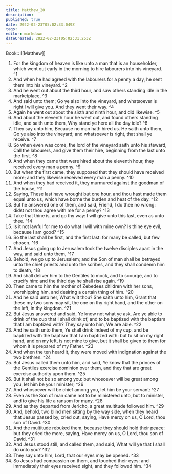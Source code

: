 ```yaml
---
title: Matthew_20
description: 
published: true
date: 2022-02-23T05:02:33.049Z
tags: 
editor: markdown
dateCreated: 2022-02-23T05:02:31.253Z
---
```


 Book:: [[Matthew]]
 1. For the kingdom of heaven is like unto a man that is an householder, which went out early in the morning to hire labourers into his vineyard. ^1
 2. And when he had agreed with the labourers for a penny a day, he sent them into his vineyard. ^2
 3. And he went out about the third hour, and saw others standing idle in the marketplace, ^3
 4. And said unto them; Go ye also into the vineyard, and whatsoever is right I will give you. And they went their way. ^4
 5. Again he went out about the sixth and ninth hour, and did likewise. ^5
 6. And about the eleventh hour he went out, and found others standing idle, and saith unto them, Why stand ye here all the day idle? ^6
 7. They say unto him, Because no man hath hired us. He saith unto them, Go ye also into the vineyard; and whatsoever is right, that shall ye receive. ^7
 8. So when even was come, the lord of the vineyard saith unto his steward, Call the labourers, and give them their hire, beginning from the last unto the first. ^8
 9. And when they came that were hired about the eleventh hour, they received every man a penny. ^9
 10. But when the first came, they supposed that they should have received more; and they likewise received every man a penny. ^10
 11. And when they had received it, they murmured against the goodman of the house, ^11
 12. Saying, These last have wrought but one hour, and thou hast made them equal unto us, which have borne the burden and heat of the day. ^12
 13. But he answered one of them, and said, Friend, I do thee no wrong: didst not thou agree with me for a penny? ^13
 14. Take that thine is, and go thy way: I will give unto this last, even as unto thee. ^14
 15. Is it not lawful for me to do what I will with mine own? Is thine eye evil, because I am good? ^15
 16. So the last shall be first, and the first last: for many be called, but few chosen. ^16
 17. And Jesus going up to Jerusalem took the twelve disciples apart in the way, and said unto them, ^17
 18. Behold, we go up to Jerusalem; and the Son of man shall be betrayed unto the chief priests and unto the scribes, and they shall condemn him to death, ^18
 19. And shall deliver him to the Gentiles to mock, and to scourge, and to crucify him: and the third day he shall rise again. ^19
 20. Then came to him the mother of Zebedees children with her sons, worshipping him, and desiring a certain thing of him. ^20
 21. And he said unto her, What wilt thou? She saith unto him, Grant that these my two sons may sit, the one on thy right hand, and the other on the left, in thy kingdom. ^21
 22. But Jesus answered and said, Ye know not what ye ask. Are ye able to drink of the cup that I shall drink of, and to be baptized with the baptism that I am baptized with? They say unto him, We are able. ^22
 23. And he saith unto them, Ye shall drink indeed of my cup, and be baptized with the baptism that I am baptized with: but to sit on my right hand, and on my left, is not mine to give, but it shall be given to them for whom it is prepared of my Father. ^23
 24. And when the ten heard it, they were moved with indignation against the two brethren. ^24
 25. But Jesus called them unto him, and said, Ye know that the princes of the Gentiles exercise dominion over them, and they that are great exercise authority upon them. ^25
 26. But it shall not be so among you: but whosoever will be great among you, let him be your minister; ^26
 27. And whosoever will be chief among you, let him be your servant: ^27
 28. Even as the Son of man came not to be ministered unto, but to minister, and to give his life a ransom for many. ^28
 29. And as they departed from Jericho, a great multitude followed him. ^29
 30. And, behold, two blind men sitting by the way side, when they heard that Jesus passed by, cried out, saying, Have mercy on us, O Lord, thou son of David. ^30
 31. And the multitude rebuked them, because they should hold their peace: but they cried the more, saying, Have mercy on us, O Lord, thou son of David. ^31
 32. And Jesus stood still, and called them, and said, What will ye that I shall do unto you? ^32
 33. They say unto him, Lord, that our eyes may be opened. ^33
 34. So Jesus had compassion on them, and touched their eyes: and immediately their eyes received sight, and they followed him. ^34

